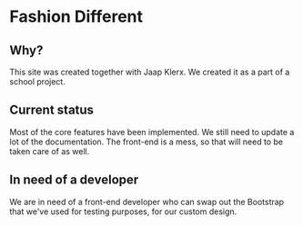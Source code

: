 # Fashion Different

## Why?
This site was created together with Jaap Klerx. We created it as a part of a school project.

## Current status
Most of the core features have been implemented. We still need to update a lot of the documentation. The front-end is a mess, so that will need to be taken care of as well.

## In need of a developer
We are in need of a front-end developer who can swap out the Bootstrap that we've used for testing purposes, for our custom design.
